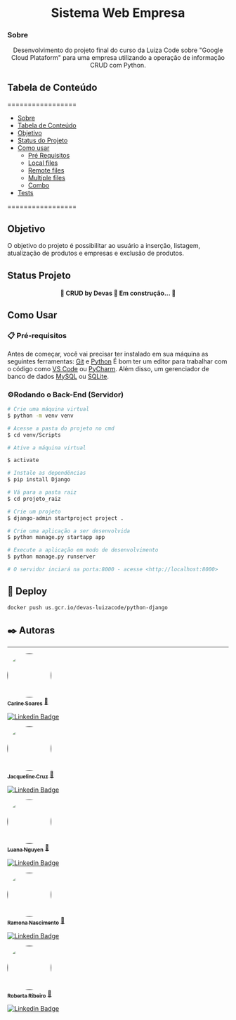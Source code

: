 <h1 align="center">Sistema Web Empresa</h1>

### Sobre
<p align="center">Desenvolvimento do projeto final do curso da Luiza Code sobre "Google Cloud Plataform" para uma empresa utilizando a operação de informação CRUD com Python.</p>

## Tabela de Conteúdo
=================
<!--ts-->
   * [Sobre](#Sobre)
   * [Tabela de Conteúdo](#tabela-de-conteudo)
   * [Objetivo](#objetivo)
   * [Status do Projeto](#status-do-projeto)
   * [Como usar](#como-usar)
      * [Pré Requisitos](#pre-requisitos)
      * [Local files](#local-files)
      * [Remote files](#remote-files)
      * [Multiple files](#multiple-files)
      * [Combo](#combo)
   * [Tests](#testes)
<!--te-->
=================

## Objetivo
O objetivo do projeto é possibilitar ao usuário a inserção, listagem, atualização de produtos e empresas e exclusão de produtos.

## Status Projeto
<h4 align="center"> 
	🚧  CRUD by Devas 🚀 Em construção...  🚧
</h4>

## Como Usar
### 📋 Pré-requisitos

Antes de começar, você vai precisar ter instalado em sua máquina as seguintes ferramentas:
[Git](https://git-scm.com) e [Python](https://www.python.org/)
É bom ter um editor para trabalhar com o código como [VS Code](https://code.visualstudio.com/) ou [PyCharm](https://www.jetbrains.com/).
Além disso, um gerenciador de banco de dados [MySQL](https://www.mysql.com
) ou [SQLite](https://www.sqlite.org/).

### ⚙️Rodando o Back-End (Servidor)
~~~bash
# Crie uma máquina virtual
$ python -m venv venv

# Acesse a pasta do projeto no cmd
$ cd venv/Scripts

# Ative a máquina virtual

$ activate

# Instale as dependências
$ pip install Django

# Vá para a pasta raiz
$ cd projeto_raiz

# Crie um projeto
$ django-admin startproject project .

# Crie uma aplicação a ser desenvolvida
$ python manage.py startapp app

# Execute a aplicação em modo de desenvolvimento
$ python manage.py runserver

# O servidor inciará na porta:8000 - acesse <http://localhost:8000>
~~~

## 🚀 Deploy

~~~bash
docker push us.gcr.io/devas-luizacode/python-django
~~~

## ✒️ Autoras
---

<a href="">
 <img style="border-radius: 50%;" src="https://avatars.githubusercontent.com/u/74071057?v=4" width="100px;" alt=""/>
 <br />
 <sub><b>Carine Soares</b></sub></a> <a href="">🚀</a>

[![Linkedin Badge](https://img.shields.io/badge/-Carine-blue?style=flat-square&logo=Linkedin&logoColor=white&link=https://www.linkedin.com/in/carinemsoares/)](https://www.linkedin.com/in/carinemsoares/) 

<a href="">
 <img style="border-radius: 50%;" src="https://avatars.githubusercontent.com/u/90010608?v=4" width="100px;" alt=""/>
 <br />
 <sub><b>Jacqueline Cruz</b></sub></a> <a href="">🚀</a>

[![Linkedin Badge](https://img.shields.io/badge/-Jacqueline-blue?style=flat-square&logo=Linkedin&logoColor=white&link=https://www.linkedin.com/in/jacqueline-cruz-947144b2/)](https://www.linkedin.com/in/jacqueline-cruz-947144b2/) 

<a href="">
 <img style="border-radius: 50%;" src="https://avatars.githubusercontent.com/u/65877051?v=4" width="100px;" alt=""/>
 <br />
 <sub><b>Luana Nguyen</b></sub></a> <a href="">🚀</a>

[![Linkedin Badge](https://img.shields.io/badge/-Luana-blue?style=flat-square&logo=Linkedin&logoColor=white&link=https://www.linkedin.com/in/luana-duyen-nguyen-6b351878/)](https://www.linkedin.com/in/luana-duyen-nguyen-6b351878/) 

<a href="">
 <img style="border-radius: 50%;" src="https://avatars.githubusercontent.com/u/59093946?v=4" width="100px;" alt=""/>
 <br />
 <sub><b>Ramona Nascimento</b></sub></a> <a href="">🚀</a>

[![Linkedin Badge](https://img.shields.io/badge/-Ramona-blue?style=flat-square&logo=Linkedin&logoColor=white&link=https://www.linkedin.com/in/ramona-nascimento-2b10b81b4/)](https://www.linkedin.com/in/ramona-nascimento-2b10b81b4/) 

<a href="">
 <img style="border-radius: 50%;" src="https://avatars.githubusercontent.com/u/49561000?v=4" width="100px;" alt=""/>
 <br />
 <sub><b>Roberta Ribeiro</b></sub></a> <a href="">🚀</a>

[![Linkedin Badge](https://img.shields.io/badge/-Roberta-blue?style=flat-square&logo=Linkedin&logoColor=white&link=https://www.linkedin.com/in/robertaribeirorj/)](https://www.linkedin.com/in/robertaribeirorj/) 




